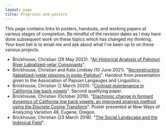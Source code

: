 ```yaml
---
layout: page
title: Preprints and posters
---
```

This page contains links to posters, handouts, and working papers at various stages of completion. Be mindful of the revision dates as I may have done subsequent work on these topics which has changed my thinking. Your best bet is to email me and ask about what I've been up to on these various projects.

* Brickhouse, Christian (28 May 2022). "[An Historical Analysis of Pahoturi River Labialized-velar Consonants]({{site.baseurl}}/research/preprints/Brickhouse2022_PahoturiLabiovelarReconstruction_LangaugePaper.pdf)".
* Brickhouse, Christian and Kate Lindsey (10 June 2021). "[Reconstructing (labialized-)velar plosives in proto-Pahoturi]({{site.baseurl}}/research/preprints/Brickhouse%26Lindsey2021_APLLHandout.pdf)". Handout from presentation given to the Association of Papuan Langauges and Lingusitics.
* Brickhouse, Christian (2 March 2020). "[Contrast maintenance in California low back vowels]({{site.baseurl}}/research/preprints/Brickhouse2020_CaliVowelContrastMaintenance_QP2.pdf)". Second qualifying paper.
* Brickhouse, Christian (October 2019). "[Diachronic change in formant dynamics of California low back vowels: an improved analysis method using the Discrete Cosine Transform]({{site.baseurl}}/research/preprints/Brickhouse2019_NWAV48Poster.pdf)". Poster presented at New Ways of Analyzing Variation 48, Eugene, Oregon.
* Brickhouse, Christian (23 March 2018). "[The Social Landscape and the Indexical Field]({{site.baseurl}}/research/preprints/Brickhouse2018_IndexicalCartography.pdf)". 
